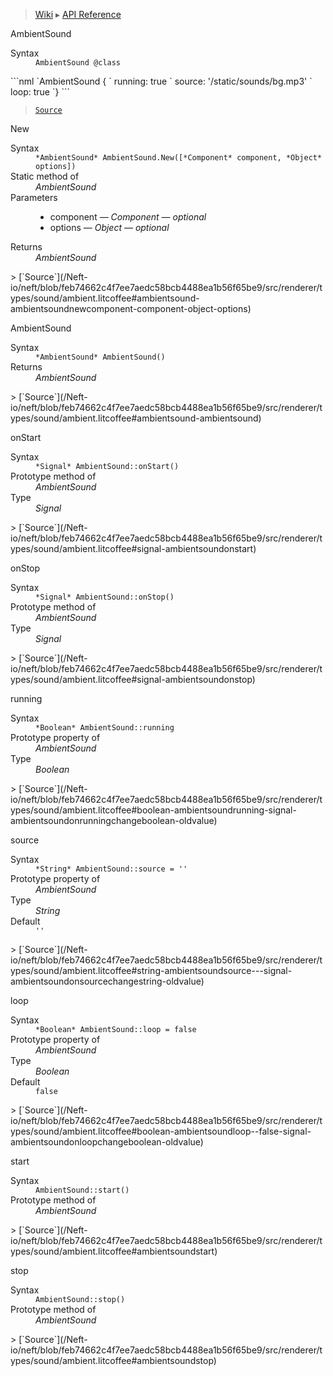 > [Wiki](Home) ▸ [API Reference](API-Reference)

AmbientSound
<dl><dt>Syntax</dt><dd><code>AmbientSound @class</code></dd></dl>
```nml
`AmbientSound {
`   running: true
`   source: '/static/sounds/bg.mp3'
`   loop: true
`}
```

> [`Source`](/Neft-io/neft/blob/feb74662c4f7ee7aedc58bcb4488ea1b56f65be9/src/renderer/types/sound/ambient.litcoffee#ambientsound-class)

New
<dl><dt>Syntax</dt><dd><code>&#x2A;AmbientSound&#x2A; AmbientSound.New([&#x2A;Component&#x2A; component, &#x2A;Object&#x2A; options])</code></dd><dt>Static method of</dt><dd><i>AmbientSound</i></dd><dt>Parameters</dt><dd><ul><li>component — <i>Component</i> — <i>optional</i></li><li>options — <i>Object</i> — <i>optional</i></li></ul></dd><dt>Returns</dt><dd><i>AmbientSound</i></dd></dl>
> [`Source`](/Neft-io/neft/blob/feb74662c4f7ee7aedc58bcb4488ea1b56f65be9/src/renderer/types/sound/ambient.litcoffee#ambientsound-ambientsoundnewcomponent-component-object-options)

AmbientSound
<dl><dt>Syntax</dt><dd><code>&#x2A;AmbientSound&#x2A; AmbientSound()</code></dd><dt>Returns</dt><dd><i>AmbientSound</i></dd></dl>
> [`Source`](/Neft-io/neft/blob/feb74662c4f7ee7aedc58bcb4488ea1b56f65be9/src/renderer/types/sound/ambient.litcoffee#ambientsound-ambientsound)

onStart
<dl><dt>Syntax</dt><dd><code>&#x2A;Signal&#x2A; AmbientSound::onStart()</code></dd><dt>Prototype method of</dt><dd><i>AmbientSound</i></dd><dt>Type</dt><dd><i>Signal</i></dd></dl>
> [`Source`](/Neft-io/neft/blob/feb74662c4f7ee7aedc58bcb4488ea1b56f65be9/src/renderer/types/sound/ambient.litcoffee#signal-ambientsoundonstart)

onStop
<dl><dt>Syntax</dt><dd><code>&#x2A;Signal&#x2A; AmbientSound::onStop()</code></dd><dt>Prototype method of</dt><dd><i>AmbientSound</i></dd><dt>Type</dt><dd><i>Signal</i></dd></dl>
> [`Source`](/Neft-io/neft/blob/feb74662c4f7ee7aedc58bcb4488ea1b56f65be9/src/renderer/types/sound/ambient.litcoffee#signal-ambientsoundonstop)

running
<dl><dt>Syntax</dt><dd><code>&#x2A;Boolean&#x2A; AmbientSound::running</code></dd><dt>Prototype property of</dt><dd><i>AmbientSound</i></dd><dt>Type</dt><dd><i>Boolean</i></dd></dl>
> [`Source`](/Neft-io/neft/blob/feb74662c4f7ee7aedc58bcb4488ea1b56f65be9/src/renderer/types/sound/ambient.litcoffee#boolean-ambientsoundrunning-signal-ambientsoundonrunningchangeboolean-oldvalue)

source
<dl><dt>Syntax</dt><dd><code>&#x2A;String&#x2A; AmbientSound::source = ''</code></dd><dt>Prototype property of</dt><dd><i>AmbientSound</i></dd><dt>Type</dt><dd><i>String</i></dd><dt>Default</dt><dd><code>''</code></dd></dl>
> [`Source`](/Neft-io/neft/blob/feb74662c4f7ee7aedc58bcb4488ea1b56f65be9/src/renderer/types/sound/ambient.litcoffee#string-ambientsoundsource---signal-ambientsoundonsourcechangestring-oldvalue)

loop
<dl><dt>Syntax</dt><dd><code>&#x2A;Boolean&#x2A; AmbientSound::loop = false</code></dd><dt>Prototype property of</dt><dd><i>AmbientSound</i></dd><dt>Type</dt><dd><i>Boolean</i></dd><dt>Default</dt><dd><code>false</code></dd></dl>
> [`Source`](/Neft-io/neft/blob/feb74662c4f7ee7aedc58bcb4488ea1b56f65be9/src/renderer/types/sound/ambient.litcoffee#boolean-ambientsoundloop--false-signal-ambientsoundonloopchangeboolean-oldvalue)

start
<dl><dt>Syntax</dt><dd><code>AmbientSound::start()</code></dd><dt>Prototype method of</dt><dd><i>AmbientSound</i></dd></dl>
> [`Source`](/Neft-io/neft/blob/feb74662c4f7ee7aedc58bcb4488ea1b56f65be9/src/renderer/types/sound/ambient.litcoffee#ambientsoundstart)

stop
<dl><dt>Syntax</dt><dd><code>AmbientSound::stop()</code></dd><dt>Prototype method of</dt><dd><i>AmbientSound</i></dd></dl>
> [`Source`](/Neft-io/neft/blob/feb74662c4f7ee7aedc58bcb4488ea1b56f65be9/src/renderer/types/sound/ambient.litcoffee#ambientsoundstop)

